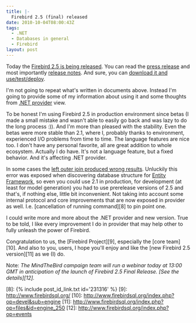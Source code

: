 ```yaml
---
title: |-
  Firebird 2.5 (final) released
date: 2010-10-04T08:00:43Z
tags:
  - .NET
  - Databases in general
  - Firebird
layout: post
---
```

Today the [Firebird 2.5 is being released][1]. You can read the [press release][2] and most importantly [release notes][3]. And sure, you can [download it and use/test/deploy][4].

I'm not going to repeat what's written in documents above. Instead I'm going to provide some of my information about using it and some thoughts from [.NET provider][5] view.

To be honest I'm using Firebird 2.5 in production environment since betas (I made a small mistake and wasn't able to easily go back and was lazy to do the long process :)). And I'm more than pleased with the stability. Even the betas were more stable than 2.1, where I, probably thanks to environment, experienced I/O problems from time to time. The language features are nice too. I don't have any personal favorite, all are great addition to whole ecosystem. Actually I do have. It's not a language feature, but a fixed behavior. And it's affecting .NET provider.

In some cases the [left outer join produced wrong results][6]. Unluckily this error was exposed when discovering database structure for [Entity Framework][7], so even you could use 2.1 in production, for development (at least for model generation) you had to use prerelease versions of 2.5 and that's, if nothing else, little bit inconvenient. Not taking into account some internal protocol and core improvements that are now exposed in provider as well. I.e. [cancellation of running command][8] to pin point one.

I could write more and more about the .NET provider and new version. True to be told, I like every improvement I do in provider that may help other to fully unleash the power of Firebird.

Congratulation to us, the [Firebird Project][9], especially the [core team][10]. And also to you, users, I hope you'll enjoy and like the [new Firebird 2.5 version][11] as we (I) do.

Note: _The MindTheBird campaign team will run a webinar today at 13:00 GMT in anticipation of the launch of Firebird 2.5 Final Release. [See the details][12]._

[1]: http://www.firebirdsql.org/index.php?op=devel&sub=engine&id=fb25_release
[2]: http://www.firebirdsql.org/pop/pop_pressRelease25.html
[3]: http://www.firebirdsql.org/devel/doc/rlsnotes/html/rlsnotes25.html
[4]: http://www.firebirdsql.org/index.php?op=files&id=engine_250
[5]: http://www.firebirdsql.org/index.php?op=files&id=netprovider
[6]: http://tracker.firebirdsql.org/browse/CORE-1246
[7]: http://msdn.microsoft.com/en-us/library/bb399572.aspx
[8]: {% include post_id_link.txt id='231316' %}
[9]: http://www.firebirdsql.org/
[10]: http://www.firebirdsql.org/index.php?op=devel&sub=engine
[11]: http://www.firebirdsql.org/index.php?op=files&id=engine_250
[12]: http://www.firebirdsql.org/index.php?op=events